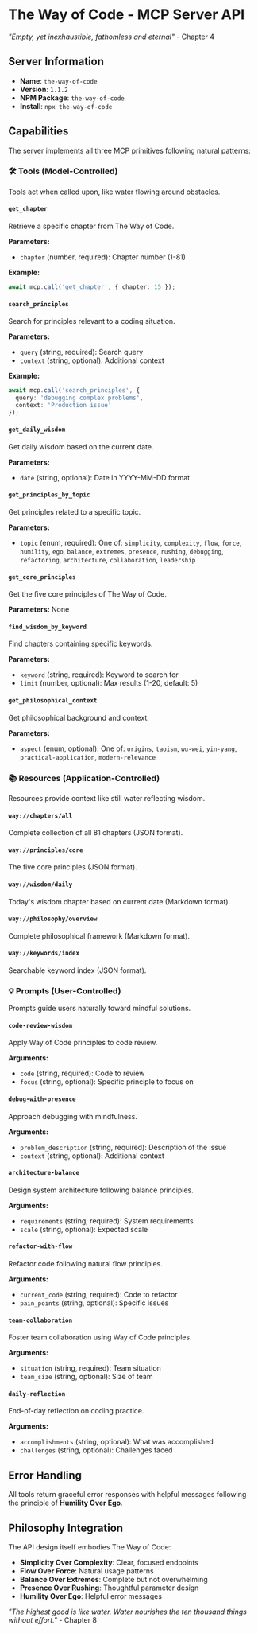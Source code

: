 # The Way of Code - MCP Server API

*"Empty, yet inexhaustible, fathomless and eternal"* - Chapter 4

## Server Information

- **Name**: `the-way-of-code`
- **Version**: `1.1.2`
- **NPM Package**: `the-way-of-code`
- **Install**: `npx the-way-of-code`

## Capabilities

The server implements all three MCP primitives following natural patterns:

### 🛠️ Tools (Model-Controlled)
Tools act when called upon, like water flowing around obstacles.

#### `get_chapter`
Retrieve a specific chapter from The Way of Code.

**Parameters:**
- `chapter` (number, required): Chapter number (1-81)

**Example:**
```typescript
await mcp.call('get_chapter', { chapter: 15 });
```

#### `search_principles`
Search for principles relevant to a coding situation.

**Parameters:**
- `query` (string, required): Search query
- `context` (string, optional): Additional context

**Example:**
```typescript
await mcp.call('search_principles', {
  query: 'debugging complex problems',
  context: 'Production issue'
});
```

#### `get_daily_wisdom`
Get daily wisdom based on the current date.

**Parameters:**
- `date` (string, optional): Date in YYYY-MM-DD format

#### `get_principles_by_topic`
Get principles related to a specific topic.

**Parameters:**
- `topic` (enum, required): One of: `simplicity`, `complexity`, `flow`, `force`, `humility`, `ego`, `balance`, `extremes`, `presence`, `rushing`, `debugging`, `refactoring`, `architecture`, `collaboration`, `leadership`

#### `get_core_principles`
Get the five core principles of The Way of Code.

**Parameters:** None

#### `find_wisdom_by_keyword`
Find chapters containing specific keywords.

**Parameters:**
- `keyword` (string, required): Keyword to search for
- `limit` (number, optional): Max results (1-20, default: 5)

#### `get_philosophical_context`
Get philosophical background and context.

**Parameters:**
- `aspect` (enum, optional): One of: `origins`, `taoism`, `wu-wei`, `yin-yang`, `practical-application`, `modern-relevance`

### 📚 Resources (Application-Controlled)
Resources provide context like still water reflecting wisdom.

#### `way://chapters/all`
Complete collection of all 81 chapters (JSON format).

#### `way://principles/core`
The five core principles (JSON format).

#### `way://wisdom/daily`
Today's wisdom chapter based on current date (Markdown format).

#### `way://philosophy/overview`
Complete philosophical framework (Markdown format).

#### `way://keywords/index`
Searchable keyword index (JSON format).

### 💡 Prompts (User-Controlled)
Prompts guide users naturally toward mindful solutions.

#### `code-review-wisdom`
Apply Way of Code principles to code review.

**Arguments:**
- `code` (string, required): Code to review
- `focus` (string, optional): Specific principle to focus on

#### `debug-with-presence`
Approach debugging with mindfulness.

**Arguments:**
- `problem_description` (string, required): Description of the issue
- `context` (string, optional): Additional context

#### `architecture-balance`
Design system architecture following balance principles.

**Arguments:**
- `requirements` (string, required): System requirements
- `scale` (string, optional): Expected scale

#### `refactor-with-flow`
Refactor code following natural flow principles.

**Arguments:**
- `current_code` (string, required): Code to refactor
- `pain_points` (string, optional): Specific issues

#### `team-collaboration`
Foster team collaboration using Way of Code principles.

**Arguments:**
- `situation` (string, required): Team situation
- `team_size` (string, optional): Size of team

#### `daily-reflection`
End-of-day reflection on coding practice.

**Arguments:**
- `accomplishments` (string, optional): What was accomplished
- `challenges` (string, optional): Challenges faced

## Error Handling

All tools return graceful error responses with helpful messages following the principle of **Humility Over Ego**.

## Philosophy Integration

The API design itself embodies The Way of Code:
- **Simplicity Over Complexity**: Clear, focused endpoints
- **Flow Over Force**: Natural usage patterns
- **Balance Over Extremes**: Complete but not overwhelming
- **Presence Over Rushing**: Thoughtful parameter design
- **Humility Over Ego**: Helpful error messages

*"The highest good is like water. Water nourishes the ten thousand things without effort."* - Chapter 8 